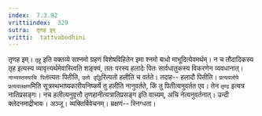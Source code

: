 ```yaml
---
index:  7.3.92
vrittiindex:  329
sutra:  तृणह इम्
vritti:  tattvabodhini 
---
```


तृणह इम्। `तृहू` इति वक्तव्ये सश्नमो ग्रहणं विशेषविहितेन इमा श्नमो बाधो माभूदित्येवमर्थम्। न च तौदादिकस्य तृह इत्यस्य व्यावृत्त्यर्थमेवास्त्विति शङ्क्यं, ततः परस्य हलादेः पितः सार्वधातुकस्य विकरणेन व्यवधानात्। `नाभ्यस्तस्याचि पिती`त्यतः पितीति, `उतो वृद्धि`रित्यतो हलीति च वर्तते। तदाह-- हलादौ पितीति। `प्रत्ययलोपे प्रत्ययलक्षण`मिति सूत्रस्थभाष्यकारीयनिष्कर्षे तु हलीति नानुवर्तते, किं तु पितीत्यनुवर्तत एव। तेन `तृण्ढ` इत्यत्र नातिप्रसङ्गः। नच हलीत्यनुवृत्तौ तृणहानीत्यत्रातिप्रसङ्ग इति वाच्यम्, अचि नेत्यनुवर्तनात्। उन्दी क्लेदनमाद्रीभावः। अञ्जू। व्यक्तिर्विवेचनम्। म्रक्षणं-- स्निग्धता। 


